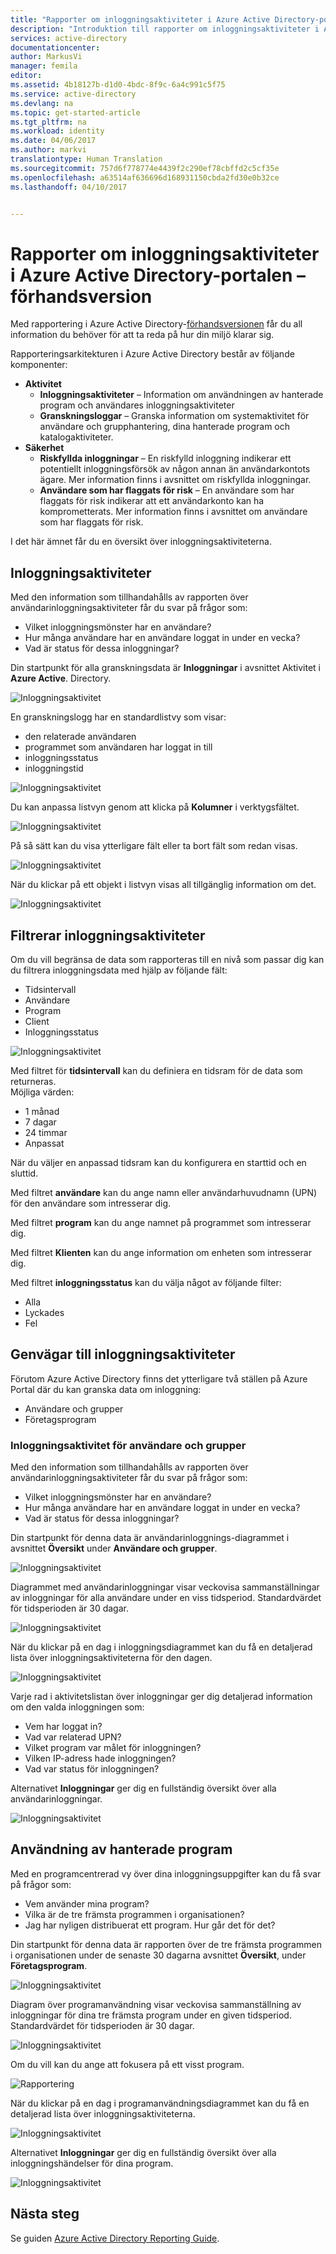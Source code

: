 ```yaml
---
title: "Rapporter om inloggningsaktiviteter i Azure Active Directory-portalen – förhandsversion | Microsoft Docs"
description: "Introduktion till rapporter om inloggningsaktiviteter i Azure Active Directory-portalen – förhandsversion"
services: active-directory
documentationcenter: 
author: MarkusVi
manager: femila
editor: 
ms.assetid: 4b18127b-d1d0-4bdc-8f9c-6a4c991c5f75
ms.service: active-directory
ms.devlang: na
ms.topic: get-started-article
ms.tgt_pltfrm: na
ms.workload: identity
ms.date: 04/06/2017
ms.author: markvi
translationtype: Human Translation
ms.sourcegitcommit: 757d6f778774e4439f2c290ef78cbffd2c5cf35e
ms.openlocfilehash: a63514af636696d168931150cbda2fd30e0b32ce
ms.lasthandoff: 04/10/2017


---
```

# <a name="sign-in-activity-reports-in-the-azure-active-directory-portal---preview"></a>Rapporter om inloggningsaktiviteter i Azure Active Directory-portalen – förhandsversion

Med rapportering i Azure Active Directory-[förhandsversionen](active-directory-preview-explainer.md) får du all information du behöver för att ta reda på hur din miljö klarar sig.

Rapporteringsarkitekturen i Azure Active Directory består av följande komponenter:

- **Aktivitet** 
    - **Inloggningsaktiviteter** – Information om användningen av hanterade program och användares inloggningsaktiviteter
    - **Granskningsloggar** – Granska information om systemaktivitet för användare och grupphantering, dina hanterade program och katalogaktiviteter.
- **Säkerhet** 
    - **Riskfyllda inloggningar** – En riskfylld inloggning indikerar ett potentiellt inloggningsförsök av någon annan än användarkontots ägare. Mer information finns i avsnittet om riskfyllda inloggningar.
    - **Användare som har flaggats för risk** – En användare som har flaggats för risk indikerar att ett användarkonto kan ha komprometterats. Mer information finns i avsnittet om användare som har flaggats för risk.

I det här ämnet får du en översikt över inloggningsaktiviteterna.

## <a name="signs-in-activities"></a>Inloggningsaktiviteter

Med den information som tillhandahålls av rapporten över användarinloggningsaktiviteter får du svar på frågor som:

* Vilket inloggningsmönster har en användare?
* Hur många användare har en användare loggat in under en vecka?
* Vad är status för dessa inloggningar?

Din startpunkt för alla granskningsdata är **Inloggningar** i avsnittet Aktivitet i **Azure Active**. Directory.


![Inloggningsaktivitet](./media/active-directory-reporting-activity-sign-ins/61.png "inloggningsaktivitet")


En granskningslogg har en standardlistvy som visar:

- den relaterade användaren
- programmet som användaren har loggat in till
- inloggningsstatus
- inloggningstid

![Inloggningsaktivitet](./media/active-directory-reporting-activity-sign-ins/41.png "inloggningsaktivitet")

Du kan anpassa listvyn genom att klicka på **Kolumner** i verktygsfältet.

![Inloggningsaktivitet](./media/active-directory-reporting-activity-sign-ins/19.png "Inloggningsaktivitet")

På så sätt kan du visa ytterligare fält eller ta bort fält som redan visas.

![Inloggningsaktivitet](./media/active-directory-reporting-activity-sign-ins/42.png "Inloggningsaktivitet")

När du klickar på ett objekt i listvyn visas all tillgänglig information om det.

![Inloggningsaktivitet](./media/active-directory-reporting-activity-sign-ins/43.png "Inloggningsaktivitet")


## <a name="filtering-sign-in-activities"></a>Filtrerar inloggningsaktiviteter

Om du vill begränsa de data som rapporteras till en nivå som passar dig kan du filtrera inloggningsdata med hjälp av följande fält:

- Tidsintervall
- Användare
- Program
- Client
- Inloggningsstatus

![Inloggningsaktivitet](./media/active-directory-reporting-activity-sign-ins/44.png "Inloggningsaktivitet")


Med filtret för **tidsintervall** kan du definiera en tidsram för de data som returneras.  
Möjliga värden:

- 1 månad
- 7 dagar
- 24 timmar
- Anpassat

När du väljer en anpassad tidsram kan du konfigurera en starttid och en sluttid.

Med filtret **användare** kan du ange namn eller användarhuvudnamn (UPN) för den användare som intresserar dig.

Med filtret **program** kan du ange namnet på programmet som intresserar dig.

Med filtret **Klienten** kan du ange information om enheten som intresserar dig.

Med filtret **inloggningsstatus** kan du välja något av följande filter:

- Alla
- Lyckades
- Fel


## <a name="sign-in-activities-shortcuts"></a>Genvägar till inloggningsaktiviteter

Förutom Azure Active Directory finns det ytterligare två ställen på Azure Portal där du kan granska data om inloggning:

- Användare och grupper
- Företagsprogram


### <a name="users-and-groups-sign-ins-activities"></a>Inloggningsaktivitet för användare och grupper

Med den information som tillhandahålls av rapporten över användarinloggningsaktiviteter får du svar på frågor som:

- Vilket inloggningsmönster har en användare?
- Hur många användare har en användare loggat in under en vecka?
- Vad är status för dessa inloggningar?



Din startpunkt för denna data är användarinloggnings-diagrammet i avsnittet **Översikt** under **Användare och grupper**.

![Inloggningsaktivitet](./media/active-directory-reporting-activity-sign-ins/45.png "Inloggningsaktivitet")

Diagrammet med användarinloggningar visar veckovisa sammanställningar av inloggningar för alla användare under en viss tidsperiod. Standardvärdet för tidsperioden är 30 dagar.

![Inloggningsaktivitet](./media/active-directory-reporting-activity-sign-ins/46.png "Inloggningsaktivitet")

När du klickar på en dag i inloggningsdiagrammet kan du få en detaljerad lista över inloggningsaktiviteterna för den dagen.

![Inloggningsaktivitet](./media/active-directory-reporting-activity-sign-ins/41.png "inloggningsaktivitet")

Varje rad i aktivitetslistan över inloggningar ger dig detaljerad information om den valda inloggningen som:

* Vem har loggat in?
* Vad var relaterad UPN?
* Vilket program var målet för inloggningen?
* Vilken IP-adress hade inloggningen?
* Vad var status för inloggningen?

Alternativet **Inloggningar** ger dig en fullständig översikt över alla användarinloggningar.

![Inloggningsaktivitet](./media/active-directory-reporting-activity-sign-ins/51.png "Inloggningsaktivitet")



## <a name="usage-of-managed-applications"></a>Användning av hanterade program

Med en programcentrerad vy över dina inloggningsuppgifter kan du få svar på frågor som:

* Vem använder mina program?
* Vilka är de tre främsta programmen i organisationen?
* Jag har nyligen distribuerat ett program. Hur går det för det?

Din startpunkt för denna data är rapporten över de tre främsta programmen i organisationen under de senaste 30 dagarna avsnittet **Översikt**, under **Företagsprogram**.

![Inloggningsaktivitet](./media/active-directory-reporting-activity-sign-ins/64.png "Inloggningsaktivitet")

Diagram över programanvändning visar veckovisa sammanställning av inloggningar för dina tre främsta program under en given tidsperiod. Standardvärdet för tidsperioden är 30 dagar.

![Inloggningsaktivitet](./media/active-directory-reporting-activity-sign-ins/47.png "Inloggningsaktivitet")

Om du vill kan du ange att fokusera på ett visst program.


![Rapportering](./media/active-directory-reporting-activity-sign-ins/single_spp_usage_graph.png "Rapportering")

När du klickar på en dag i programanvändningsdiagrammet kan du få en detaljerad lista över inloggningsaktiviteterna.


![Inloggningsaktivitet](./media/active-directory-reporting-activity-sign-ins/48.png "Inloggningsaktivitet")


Alternativet **Inloggningar** ger dig en fullständig översikt över alla inloggningshändelser för dina program.

![Inloggningsaktivitet](./media/active-directory-reporting-activity-sign-ins/49.png "Inloggningsaktivitet")



## <a name="next-steps"></a>Nästa steg
Se guiden [Azure Active Directory Reporting Guide](active-directory-reporting-guide.md).


